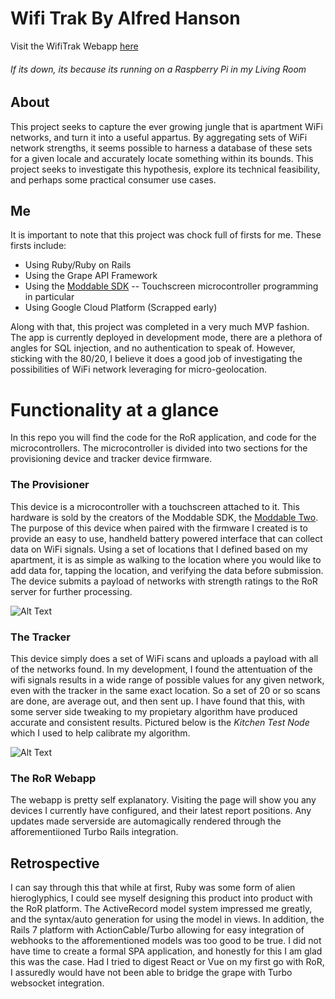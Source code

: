 # Wifi Trak By Alfred Hanson

Visit the WifiTrak Webapp [here]
###### _If its down, its because its running on a Raspberry Pi in my Living Room_

## About
This project seeks to capture the ever growing jungle that is apartment WiFi networks, and turn it into a useful appartus. By aggregating sets of WiFi network strengths, it seems possible to harness a database of these sets for a given locale and accurately locate something within its bounds. This project seeks to investigate this hypothesis, explore its technical feasibility, and perhaps some practical consumer use cases.

## Me
It is important to note that this project was chock full of firsts for me. These firsts include:
- Using Ruby/Ruby on Rails
- Using the Grape API Framework
- Using the [Moddable SDK]
-- Touchscreen microcontroller programming in particular
- Using Google Cloud Platform (Scrapped early)

Along with that, this project was completed in a very much MVP fashion. The app is currently deployed in development mode, there are a plethora of angles for SQL injection, and no authentication to speak of. However, sticking with the 80/20, I believe it does a good job of investigating the possibilities of WiFi network leveraging for micro-geolocation.

# Functionality at a glance
In this repo you will find the code for the RoR application, and code for the microcontrollers. The microcontroller is divided into two sections for the provisioning device and tracker device firmware.

### The Provisioner
This device is a microcontroller with a touchscreen attached to it. This hardware is sold by the creators of the Moddable SDK, the [Moddable Two]. The purpose of this device when paired with the firmware I created is to provide an easy to use, handheld battery powered interface that can collect data on WiFi signals. Using a set of locations that I defined based on my apartment, it is as simple as walking to the location where you would like to add data for, tapping the location, and verifying the data before submission. The device submits a payload of networks with strength ratings to the RoR server for further processing.

![Alt Text](https://media.giphy.com/media/eg5XXlMJ7c3885iFMk/giphy-downsized-large.gif)

### The Tracker
This device simply does a set of WiFi scans and uploads a payload with all of the networks found. In my development, I found the attentuation of the wifi signals results in a wide range of possible values for any given network, even with the tracker in the same exact location. So a set of 20 or so scans are done, are average out, and then sent up. I have found that this, with some server side tweaking to my propietary algorithm have produced accurate and consistent results. Pictured below is the _Kitchen Test Node_ which I used to help calibrate my algorithm.

![Alt Text](https://i.ibb.co/j4mTzDN/IMG-2517.jpg)

### The RoR Webapp
The webapp is pretty self explanatory. Visiting the page will show you any devices I currently have configured, and their latest report positions. Any updates made serverside are automagically rendered through the afforementiioned Turbo Rails integration.

## Retrospective
I can say through this that while at first, Ruby was some form of alien hieroglyphics, I could see myself designing this product into product with the RoR platform. The ActiveRecord model system impressed me greatly, and the syntax/auto generation for using the model in views. In addition, the Rails 7 platform with ActionCable/Turbo allowing for easy integration of webhooks to the afforementioned models was too good to be true. I did not have time to create a formal SPA application, and honestly for this I am glad this was the case. Had I tried to digest React or Vue on my first go with RoR, I assuredly would have not been able to bridge the grape with Turbo websocket integration.

   [here]: <https://wifitrak.ngrok.io/devices/index>
   [Moddable SDK]: <https://www.moddable.com/>
   [Moddable Two]: <https://github.com/Moddable-OpenSource/moddable/blob/public/documentation/devices/moddable-two.md>
